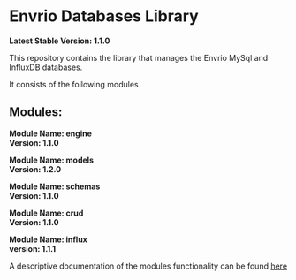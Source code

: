 # Envrio Databases Library

**Latest Stable Version: 1.1.0**

This repository contains the library that manages the Envrio MySql and InfluxDB databases.

It consists of the following modules

## Modules:

**Module Name: engine**
<br>
**Version: 1.1.0**

**Module Name: models**
<br>
**Version: 1.2.0**

**Module Name: schemas**
<br>
**Version: 1.1.0**

**Module Name: crud**
<br>
**Version: 1.1.0**

**Module Name: influx**
<br>
**version: 1.1.1**

A descriptive documentation of the modules functionality can be found <a href="https://envrio.org/documentation/databases_library/">here<a>